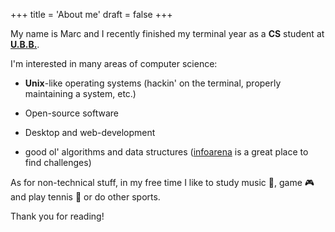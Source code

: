 +++
title = 'About me'
draft = false
+++

My name is Marc and I recently finished my terminal year as a **CS** student at
[**U.B.B.**](https://www.cs.ubbcluj.ro/en/).

I'm interested in many areas of computer science:

* **Unix**-like operating systems (hackin' on the terminal,
properly maintaining a system, etc.)

* Open-source software

* Desktop and web-development

* good ol' algorithms and data structures ([infoarena](https://infoarena.ro/)
is a great place to find challenges)

As for non-technical stuff, in my free time I like to study music :musical_note:,
game :video_game: and play tennis :tennis: or do other sports.

Thank you for reading!
